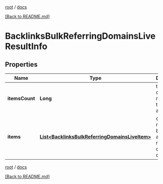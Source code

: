 [root](./../ "root") / [docs](./ "docs")

[[Back to README.md]](./../README.md "[Back to README.md]")

# BacklinksBulkReferringDomainsLiveResultInfo

## Properties

| Name | Type | Description | Notes |
|------------ | ------------- | ------------- | -------------|
|**itemsCount** | **Long** | the number of results returned in the items array |  [optional] |
|**items** | [**List&lt;BacklinksBulkReferringDomainsLiveItem&gt;**](BacklinksBulkReferringDomainsLiveItem.md) | contains relevant backlinks and referring domains data |  [optional] |

[root](./../ "root") / [docs](./ "docs")

[[Back to README.md]](./../README.md "[Back to README.md]")